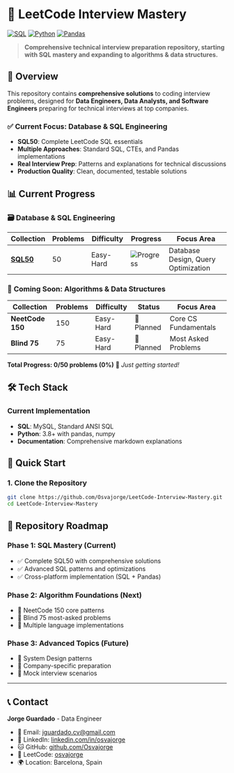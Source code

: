 # 🚀 LeetCode Interview Mastery

[![SQL](https://img.shields.io/badge/SQL-Expert-blue)](https://github.com/Osvajorge)
[![Python](https://img.shields.io/badge/Python-Advanced-green)](https://github.com/Osvajorge)
[![Pandas](https://img.shields.io/badge/Pandas-Proficient-orange)](https://github.com/Osvajorge)

> **Comprehensive technical interview preparation repository, starting with SQL mastery and expanding to algorithms & data structures.**

## 🎯 Overview

This repository contains **comprehensive solutions** to coding interview problems, designed for **Data Engineers, Data Analysts, and Software Engineers** preparing for technical interviews at top companies.

### ✅ **Current Focus: Database & SQL Engineering**
- **SQL50**: Complete LeetCode SQL essentials
- **Multiple Approaches**: Standard SQL, CTEs, and Pandas implementations  
- **Real Interview Prep**: Patterns and explanations for technical discussions
- **Production Quality**: Clean, documented, testable solutions

## 📊 Current Progress

### 🗃️ **Database & SQL Engineering**
| Collection | Problems | Difficulty | Progress | Focus Area |
|-----------|----------|------------|----------|------------|
| [**SQL50**](./SQL50/) | 50 | Easy-Hard | ![Progress](https://img.shields.io/badge/Progress-0%25-red) | Database Design, Query Optimization |

### 🧮 **Coming Soon: Algorithms & Data Structures**  
| Collection | Problems | Difficulty | Status | Focus Area |
|-----------|----------|------------|--------|------------|
| **NeetCode 150** | 150 | Easy-Hard | 🔮 Planned | Core CS Fundamentals |
| **Blind 75** | 75 | Easy-Hard | 🔮 Planned | Most Asked Problems |

**Total Progress: 0/50 problems (0%)** 🎯 *Just getting started!*

## 🛠️ Tech Stack

### **Current Implementation**
- **SQL**: MySQL, Standard ANSI SQL
- **Python**: 3.8+ with pandas, numpy
- **Documentation**: Comprehensive markdown explanations


## 🚀 Quick Start

### 1. Clone the Repository
```bash
git clone https://github.com/Osvajorge/LeetCode-Interview-Mastery.git
cd LeetCode-Interview-Mastery
```

## 🎯 Repository Roadmap

### **Phase 1: SQL Mastery** (Current)
- ✅ Complete SQL50 with comprehensive solutions
- ✅ Advanced SQL patterns and optimizations
- ✅ Cross-platform implementation (SQL + Pandas)

### **Phase 2: Algorithm Foundations** (Next)  
- 🔮 NeetCode 150 core patterns
- 🔮 Blind 75 most-asked problems
- 🔮 Multiple language implementations

### **Phase 3: Advanced Topics** (Future)
- 🔮 System Design patterns
- 🔮 Company-specific preparation  
- 🔮 Mock interview scenarios

---

## 📞 Contact

**Jorge Guardado** - Data Engineer
- 📧 Email: jguardado.cv@gmail.com
- 💼 LinkedIn: [linkedin.com/in/osvajorge](https://linkedin.com/in/osvajorge)  
- 🐱 GitHub: [github.com/Osvajorge](https://github.com/Osvajorge)
- 🔗 LeetCode: [osvajorge](https://leetcode.com/u/Osvajorge/)
- 🌍 Location: Barcelona, Spain
